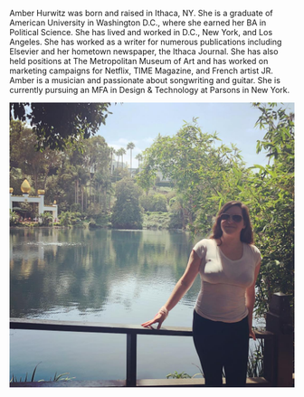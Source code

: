
Amber Hurwitz was born and raised in Ithaca, NY. She is a graduate of American University in Washington D.C., where she earned her BA in Political Science. She has lived and worked in D.C., New York, and Los Angeles. She has worked as a writer for numerous publications including Elsevier and her hometown newspaper, the Ithaca Journal. She has also held positions at The Metropolitan Museum of Art and has worked on marketing campaigns for Netflix, TIME Magazine, and French artist JR.  Amber is a musician and passionate about songwriting and guitar. She is currently pursuing an MFA in Design & Technology at Parsons in New York.

 ![picture alt](AmberLA.jpg "Title is optional")
